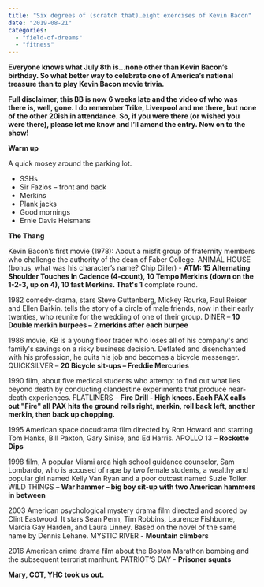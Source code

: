 ```yaml
---
title: "Six degrees of (scratch that)…eight exercises of Kevin Bacon"
date: "2019-08-21"
categories: 
  - "field-of-dreams"
  - "fitness"
---
```


**Everyone knows what July 8th is…none other than Kevin Bacon’s birthday. So what better way to celebrate one of America’s national treasure than to play Kevin Bacon movie trivia.**

**Full disclaimer, this BB is now 6 weeks late and the video of who was there is, well, gone. I do remember Trike, Liverpool and me there, but none of the other 20ish in attendance. So, if you were there (or wished you were there), please let me know and I’ll amend the entry. Now on to the show!**

**Warm up**

A quick mosey around the parking lot.

- SSHs
- Sir Fazios – front and back
- Merkins
- Plank jacks
- Good mornings
- Ernie Davis Heismans

**The Thang**

Kevin Bacon’s first movie (1978): About a misfit group of fraternity members who challenge the authority of the dean of Faber College. ANIMAL HOUSE (bonus, what was his character’s name? Chip Diller) - **ATM: 15 Alternating Shoulder Touches In Cadence (4-count), 10 Tempo Merkins (down on the 1-2-3, up on 4), 10 fast Merkins. That's 1** complete round.

1982 comedy-drama, stars Steve Guttenberg, Mickey Rourke, Paul Reiser and Ellen Barkin. tells the story of a circle of male friends, now in their early twenties, who reunite for the wedding of one of their group. DINER – **10 Double merkin burpees – 2 merkins after each burpee**

1986 movie, KB is a young floor trader who loses all of his company's and family's savings on a risky business decision. Deflated and disenchanted with his profession, he quits his job and becomes a bicycle messenger. QUICKSILVER – **20 Bicycle sit-ups – Freddie Mercuries**

1990 film, about five medical students who attempt to find out what lies beyond death by conducting clandestine experiments that produce near-death experiences. FLATLINERS – **Fire Drill - High knees. Each PAX calls out "Fire" all PAX hits the ground rolls right, merkin, roll back left, another merkin, then back up chopping.**

1995 American space docudrama film directed by Ron Howard and starring Tom Hanks, Bill Paxton, Gary Sinise, and Ed Harris. APOLLO 13 – **Rockette Dips**

1998 film, A popular Miami area high school guidance counselor, Sam Lombardo, who is accused of rape by two female students, a wealthy and popular girl named Kelly Van Ryan and a poor outcast named Suzie Toller. WILD THINGS – **War hammer – big boy sit-up with two American hammers in between**

2003 American psychological mystery drama film directed and scored by Clint Eastwood. It stars Sean Penn, Tim Robbins, Laurence Fishburne, Marcia Gay Harden, and Laura Linney. Based on the novel of the same name by Dennis Lehane. MYSTIC RIVER - **Mountain climbers**

2016 American crime drama film about the Boston Marathon bombing and the subsequent terrorist manhunt. PATRIOT’S DAY - **Prisoner squats**

**Mary, COT, YHC took us out.**
